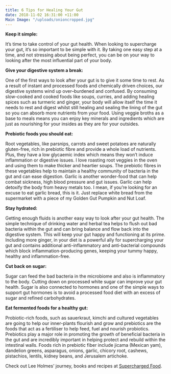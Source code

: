 ```yaml
---
title: 6 Tips for Healing Your Gut
date: 2018-11-02 16:31:00 +11:00
Main Image: "/uploads/onioncropped.jpg"
---
```


**Keep it simple:**

It’s time to take control of your gut health. When looking to supercharge your gut, it’s so important to be simple with it. By taking one easy step at a time, and
not stressing about being perfect, you can be on your way to looking after the most influential part of your body.

**Give your digestive system a break:**

One of the first ways to look after your gut is to give it some time to rest. As a result of instant and processed foods and chemically driven choices, our digestive systems wind up over–burdened and confused. By consuming slow-cooked and cooked foods like soups, curries, and adding healing spices such as turmeric and ginger, your body will allow itself the time it needs to rest and digest whilst still healing and sealing the lining of the gut so you can absorb more nutrients from your food. Using veggie broths as a base to meals means you can enjoy key minerals and ingredients which are just as nourishing for your insides as they are for your outsides.

**Prebiotic foods you should eat:**

Root vegetables, like parsnips, carrots and sweet potatoes are naturally gluten-free, rich in prebiotic fibre and provide a whole load of nutrients. Plus, they have a low glycaemic index which means they won’t induce inflammation or digestive issues. I love roasting root veggies in the oven and using them to make thicker and heartier soups. The prebiotic fibres in these vegetables help to maintain a healthy community of bacteria in the gut and can ease digestion. Garlic is another wonder-food that can help combat sickness, high blood pressure and gut issues. Garlic can help detoxify the body from heavy metals too. I mean, if you’re looking for an excuse to eat garlic bread, this is it. Just replace white bread from the supermarket with a piece of my Golden Gut Pumpkin and Nut Loaf.

**Stay hydrated:**

Getting enough fluids is another easy way to look after your gut health. The simple technique of drinking water and herbal tea helps to flush out bad bacteria
within the gut and can bring balance and flow back into the digestive system. This will keep your gut happy and functioning at its prime.  Including more ginger, in your diet is a powerful ally for supercharging your gut and contains additional anti-inflammatory and anti-bacterial compounds which block inflammation-producing genes, keeping your tummy happy, healthy and inflammation-free.

**Cut back on sugar:**

Sugar can feed the bad bacteria in the microbiome and also is inflammatory to the body.  Cutting down on processed white sugar can improve your gut health. Sugar is also connected to hormones and one of the simple ways to support gut hormones is to avoid a processed food diet with an excess of sugar and refined carbohydrates.

**Eat fermented foods for a healthy gut:**

Probiotic-rich foods, such as sauerkraut, kimchi and cultured vegetables are going to help our inner-plants flourish and grow and prebiotics are the foods that act as a fertiliser to help feed, fuel and nourish probiotics. Prebiotics play a major role in promoting the growth of beneficial bacteria in the gut and are incredibly important in helping protect and rebuild within the intestinal walls. Foods rich in prebiotic fiber include jicama (Mexican yam), dandelion greens, asparagus, onions, garlic, chicory root, cashews, pistachios, lentils, kidney beans, and Jerusalem artichoke.

Check out Lee Holmes’ journey, books and recipes at [Supercharged Food](www.superchargedfood.com). 
